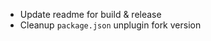 <!-- -Support RR 5 -->
<!-- - Support RR 6 -->
<!-- - fix failing test w/ vitest.mock 
    https://github.com/vitest-dev/vitest/tree/main/examples/mocks
    https://github.com/vitest-dev/vitest/commit/4dbefb59cd673f5620266c882e50a1744d4fcc99
    https://github.dev/vitest-dev/vitest/blob/8586ffdf0c1688c05f24a45919430749517c6820/packages/vitest/src/node/plugins/mock.ts#L35 -->
<!-- - Debug build dts error 
    ```
    src/index.ts(52,1): error TS2742: The inferred type of 'default' cannot be named without a reference to '.pnpm/webpack@5.70.0/node_modules/webpack'. This is likely not portable. A type annotation is necessary.
    ``` -->

- Update readme for build & release
- Cleanup `package.json` unplugin fork version 
